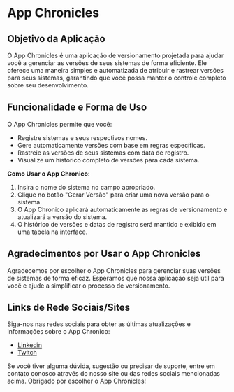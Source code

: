 # App Chronicles

## Objetivo da Aplicação

O App Chronicles é uma aplicação de versionamento projetada para ajudar você a gerenciar as versões de seus sistemas de forma eficiente. Ele oferece uma maneira simples e automatizada de atribuir e rastrear versões para seus sistemas, garantindo que você possa manter o controle completo sobre seu desenvolvimento.

## Funcionalidade e Forma de Uso

O App Chronicles permite que você:

- Registre sistemas e seus respectivos nomes.
- Gere automaticamente versões com base em regras específicas.
- Rastreie as versões de seus sistemas com data de registro.
- Visualize um histórico completo de versões para cada sistema.

**Como Usar o App Chronico:**

1. Insira o nome do sistema no campo apropriado.
2. Clique no botão "Gerar Versão" para criar uma nova versão para o sistema.
3. O App Chronico aplicará automaticamente as regras de versionamento e atualizará a versão do sistema.
4. O histórico de versões e datas de registro será mantido e exibido em uma tabela na interface.

## Agradecimentos por Usar o App Chronicles

Agradecemos por escolher o App Chronicles para gerenciar suas versões de sistemas de forma eficaz. Esperamos que nossa aplicação seja útil para você e ajude a simplificar o processo de versionamento.

## Links de Rede Sociais/Sites

Siga-nos nas redes sociais para obter as últimas atualizações e informações sobre o App Chronico:

- [Linkedin](https://www.linkedin.com/in/jeffsantosaraujo/)
- [Twitch](https://www.twitch.tv/jeffmetalurgico)

Se você tiver alguma dúvida, sugestão ou precisar de suporte, entre em contato conosco através do nosso site ou das redes sociais mencionadas acima. Obrigado por escolher o App Chronicles!
